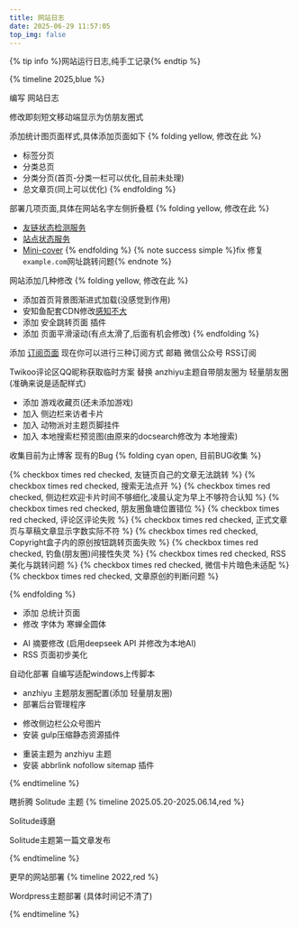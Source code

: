 ```yaml
---
title: 网站日志
date: 2025-06-29 11:57:05
top_img: false
---
```


{% tip info %}网站运行日志,纯手工记录{% endtip %}

{% timeline 2025,blue %}

<!-- timeline 06-29 -->

编写 网站日志

修改即刻短文移动端显示为仿朋友圈式
<!-- endtimeline -->

<!-- timeline 06-28 -->
添加统计图页面样式,具体添加页面如下
{% folding yellow, 修改在此 %}

- 标签分页
- 分类总页
- 分类分页(首页-分类一栏可以优化,目前未处理)
- 总文章页(同上可以优化)
{% endfolding %}
<!-- endtimeline -->

<!-- timeline 06-27 -->
部署几项页面,具体在网站名字左侧折叠框
{% folding yellow, 修改在此 %}

- [友链状态检测服务](fca.gbfun.cc)
- [站点状态服务](status.gbfun.cc)
- [Mini-cover](cover.gbfun.cc)
{% endfolding %}
{% note success simple %}fix 修复`example.com`网址跳转问题{% endnote %}
<!-- endtimeline -->

<!-- timeline 06-26 -->
网站添加几种修改
{% folding yellow, 修改在此 %}

- 添加首页背景图渐进式加载(没感觉到作用)
- 安知鱼配套CDN修改[感知不大](后编写的日志,已经忘记添加项)
- 添加 安全跳转页面 插件
- 添加 页面平滑滚动(有点太滑了,后面有机会修改)
{% endfolding %}
<!-- endtimeline -->

<!-- timeline 06-25 -->
添加 [订阅页面](/subscribe)
现在你可以进行三种订阅方式 邮箱 微信公众号 RSS订阅
<!-- endtimeline -->

<!-- timeline 06-24 -->
Twikoo评论区QQ昵称获取临时方案
替换 anzhiyu主题自带朋友圈为 轻量朋友圈(准确来说是适配样式)
<!-- endtimeline -->

<!-- timeline 06-23 -->
 - 添加 游戏收藏页(还未添加游戏)
 - 加入 侧边栏来访者卡片 
 - 加入 动物派对主题页脚挂件
 - 加入 本地搜索栏预览图(由原来的docsearch修改为 本地搜索)
 <!-- endtimeline -->

 <!-- timeline 06-22 -->
收集目前为止博客 现有的Bug
{% folding cyan open, 目前BUG收集 %}

{% checkbox times red checked,  友链页自己的文章无法跳转 %}
{% checkbox times red checked,  搜索无法点开 %}
{% checkbox times red checked,  侧边栏欢迎卡片时间不够细化,凌晨认定为早上不够符合认知  %}
{% checkbox times red checked,  朋友圈鱼塘位置错位 %}
{% checkbox times red checked,  评论区评论失败 %}
{% checkbox times red checked,  正式文章页与草稿文章显示字数实际不符 %}
{% checkbox times red checked,  Copyright盒子内的原创按钮跳转页面失败 %}
{% checkbox times red checked,  钓鱼(朋友圈)间接性失灵 %}
{% checkbox times red checked,  RSS美化与跳转问题 %}
{% checkbox times red checked,  微信卡片暗色未适配 %}
{% checkbox times red checked,  文章原创的判断问题 %}

{% endfolding %}
<!-- endtimeline -->

<!-- timeline 06-21 -->
 - 添加 总统计页面
 - 修改 字体为 寒蝉全圆体
<!-- endtimeline -->

<!-- timeline 06-20 -->
 - AI 摘要修改 (启用deepseek API 并修改为本地AI)
 - RSS 页面初步美化
<!-- endtimeline -->

<!-- timeline 06-19 -->
自动化部署
自编写适配windows上传脚本
<!-- endtimeline -->

<!-- timeline 06-18 -->
 - anzhiyu 主题朋友圈配置(添加 轻量朋友圈)
 - 部署后台管理程序
<!-- endtimeline -->

<!-- timeline 06-17 -->
- 修改侧边栏公众号图片
- 安装 gulp压缩静态资源插件
<!-- endtimeline -->

<!-- timeline 06-16 -->
 - 重装主题为 anzhiyu 主题
 - 安装 abbrlink nofollow sitemap 插件
<!-- endtimeline -->
{% endtimeline %}

瞎折腾 Solitude 主题
{% timeline 2025.05.20-2025.06.14,red %}
<!-- timeline -->
Solitude琢磨
<!-- endtimeline -->

<!-- timeline 05-20 -->
Solitude主题第一篇文章发布
<!-- endtimeline -->
{% endtimeline %}

更早的网站部署
{% timeline 2022,red %}
<!-- timeline -->
Wordpress主题部署
(具体时间记不清了)
<!-- endtimeline -->
{% endtimeline %}
